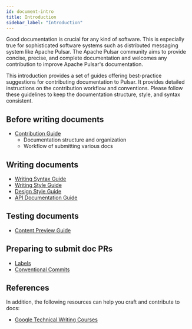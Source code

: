 ```yaml
---
id: document-intro
title: Introduction
sidebar_label: "Introduction"
---
```


Good documentation is crucial for any kind of software. This is especially true for sophisticated software systems such as distributed messaging system like Apache Pulsar. The Apache Pulsar community aims to provide concise, precise, and complete documentation and welcomes any contribution to improve Apache Pulsar's documentation.

This introduction provides a set of guides offering best-practice suggestions for contributing documentation to Pulsar. It provides detailed instructions on the contribution workflow and conventions. Please follow these guidelines to keep the documentation structure, style, and syntax consistent.

## Before writing documents

* [Contribution Guide](document-contribution.md)
    * Documentation structure and organization
    * Workflow of submitting various docs

## Writing documents

* [Writing Syntax Guide](document-syntax.md)
* [Writing Style Guide](https://docs.google.com/document/d/1lc5j4RtuLIzlEYCBo97AC8-U_3Erzs_lxpkDuseU0n4/edit#)
* [Design Style Guide](https://docs.google.com/document/d/16Hp7Sc86MQtL0m8fc2w_TrcKXAuglwRwHmdmwfk00mI/edit#heading=h.b8ogodj5sj0)
* [API Documentation Guide](https://docs.google.com/document/d/1-I1oQp1_HUaQopqilU-JdC-ksrLAgYNi93FZVnECwV8/edit#heading=h.wu6ygjne8e35)

## Testing documents

* [Content Preview Guide](document-preview.md)

## Preparing to submit doc PRs

* [Labels](develop-labels.md)
* [Conventional Commits](develop-semantic-title.md)

## References

In addition, the following resources can help you craft and contribute to docs:

* [Google Technical Writing Courses](https://developers.google.com/tech-writing/overview)
